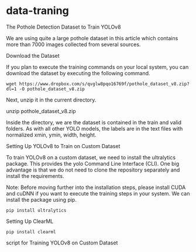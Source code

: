 # data-traning

The Pothole Detection Dataset to Train YOLOv8

We are using quite a large pothole dataset in this article which contains more than 7000 images collected from several sources.

Download the Dataset

If you plan to execute the training commands on your local system, you can download the dataset by executing the following command.



````
wget https://www.dropbox.com/s/qvglw8pqo16769f/pothole_dataset_v8.zip?dl=1 -O pothole_dataset_v8.zip
````

Next, unzip it in the current directory.

unzip pothole_dataset_v8.zip

Inside the directory, we are the dataset is contained in the train and valid folders. As with all other YOLO models, the labels are in the text files with normalized xmin, ymin, width, height.

Setting Up YOLOv8 to Train on Custom Dataset


To train YOLOv8 on a custom dataset, we need to install the ultralytics package. This provides the yolo Command Line Interface (CLI). One big advantage is that we do not need to clone the repository separately and install the requirements.

Note: Before moving further into the installation steps, please install CUDA and cuDNN if you want to execute the training steps in your system.
We can install the package using pip.

````
pip install ultralytics
````

Setting Up ClearML

````
pip install clearml
````


script for Training YOLOv8 on Custom Dataset


